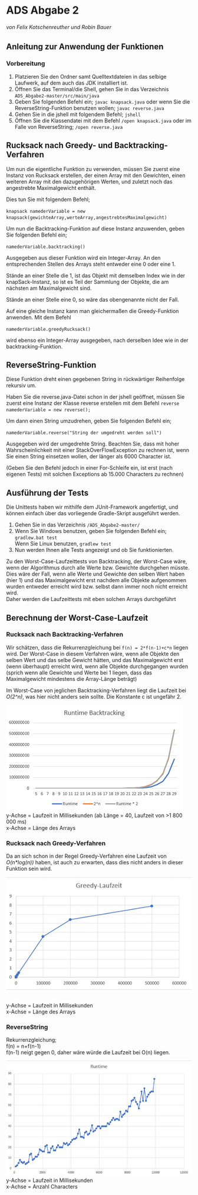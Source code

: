 # ADS Abgabe 2
###### von Felix Kotschenreuther und Robin Bauer

## Anleitung zur Anwendung der Funktionen

### Vorbereitung
1. Platzieren Sie den Ordner samt Quelltextdateien in das selbige Laufwerk, auf dem auch das JDK installiert ist.
2. Öffnen Sie das Terminal/die Shell, gehen Sie in das Verzeichnis `ADS_Abgabe2-master/src/main/java`
3. Geben Sie folgenden Befehl ein;
       `javac knapsack.java` oder wenn Sie die ReverseString-Funktion benutzen wollen; 
   `javac reverse.java`
4. Gehen Sie in die jshell mit folgendem Befehl;
    `jshell`
5. Öffnen Sie die Klassendatei mit dem Befehl `/open knapsack.java` oder im Falle von ReverseString; `/open reverse.java`


## Rucksack nach Greedy- und Backtracking-Verfahren
Um nun die eigentliche Funktion zu verwenden, müssen Sie zuerst eine Instanz von Rucksack erstellen, der einen
Array mit den Gewichten, einen weiteren Array mit den dazugehörigen Werten, und zuletzt noch das angestrebte Maximalgewicht enthält.

Dies tun Sie mit folgendem Befehl;

`knapsack namederVariable = new knapsack(gewichteArray,werteArray,angestrebtesMaximalgewicht)`

Um nun die Backtracking-Funktion auf diese Instanz anzuwenden, geben Sie folgenden Befehl ein;

`namederVariable.backtracking()`

Ausgegeben aus dieser Funktion wird ein Integer-Array. An den entsprechenden Stellen des Arrays steht entweder eine 0 oder eine 1.

Stände an einer Stelle die 1, ist das Objekt mit demselben Index wie in der knapSack-Instanz, so ist es Teil der Sammlung der Objekte, die am nächsten am Maximalgewicht sind.

Stände an einer Stelle eine 0, so wäre das obengenannte nicht der Fall.

Auf eine gleiche Instanz kann man gleichermaßen die Greedy-Funktion anwenden. Mit dem Befehl

`namederVariable.greedyRucksack()`

wird ebenso ein Integer-Array ausgegeben, nach derselben Idee wie in der backtracking-Funktion.



## ReverseString-Funktion

Diese Funktion dreht einen gegebenen String in rückwärtiger Reihenfolge rekursiv um.

Haben Sie die reverse.java-Datei schon in der jshell geöffnet, müssen Sie zuerst eine Instanz der Klasse reverse erstellen
mit dem Befehl `reverse namederVariable = new reverse();`

Um dann einen String umzudrehen, geben Sie folgenden Befehl ein;

`namederVariable.reverse("String der umgedreht werden soll")`

Ausgegeben wird der umgedrehte String. Beachten Sie, dass mit hoher Wahrscheinlichkeit mit einer StackOverFlowException zu rechnen ist, wenn Sie einen String einsetzen wollen, der länger als 6000 Character ist.

(Geben Sie den Befehl jedoch in einer For-Schleife ein, ist erst (nach eigenen Tests) mit solchen Exceptions ab 15.000 Characters zu rechnen)

## Ausführung der Tests

Die Unittests haben wir mithilfe dem JUnit-Framework angefertigt, und können einfach über das vorliegende Gradle-Skript ausgeführt werden.

1. Gehen Sie in das Verzeichnis `/ADS_Abgabe2-master/`
2. Wenn Sie Windows benutzen, geben Sie folgenden Befehl ein; `gradlew.bat test`</br>Wenn Sie Linux benutzen, `gradlew test`
3. Nun werden Ihnen alle Tests angezeigt und ob Sie funktionierten.

Zu den Worst-Case-Laufzeittests von Backtracking, der Worst-Case wäre, wenn der Algorithmus durch alle Werte bzw. Gewichte durchgehen müsste. Dies wäre der Fall, wenn alle Werte und Gewichte den selben Wert haben (hier 1) und das Maximalgewicht erst nachdem alle Objekte aufgenommen wurden entweder erreicht wird bzw. selbst dann immer noch nicht erreicht wird. </br>Daher werden die Laufzeittests mit eben solchen Arrays durchgeführt

## Berechnung der Worst-Case-Laufzeit


### Rucksack nach Backtracking-Verfahren

Wir schätzen, dass die Rekurrenzgleichung bei `f(n) = 2*f(n-1)+c*n` liegen wird.
Der Worst-Case in diesem Verfahren wäre, wenn alle Objekte den selben Wert und das selbe Gewicht hätten, und das Maximalgewicht erst (wenn überhaupt) erreicht wird, wenn alle Objekte durchgegangen wurden (sprich wenn alle Gewichte und Werte bei 1 liegen, dass das Maximalgewicht mindestens die Array-Länge beträgt)

Im Worst-Case von jeglichen Backtracking-Verfahren liegt die Laufzeit bei _O(2^n)_, was hier nicht anders sein sollte. Die Konstante c ist ungefähr 2.

![graph backtracking runtime](backtrackingruntime.png)
<br/>y-Achse = Laufzeit in Millisekunden (ab Länge = 40, Laufzeit von >1 800 000 ms)<br/>x-Achse = Länge des Arrays

### Rucksack nach Greedy-Verfahren
Da an sich schon in der Regel Greedy-Verfahren eine Laufzeit von _O(n*log(n))_ haben, ist auch zu erwarten, dass dies nicht anders in dieser Funktion sein wird.

![Graph Greedy-Verfahren Runtime](GreedyRunTime.png)

<br/>y-Achse = Laufzeit in Millisekunden<br/>x-Achse = Länge des Arrays

### ReverseString

Rekurrenzgleichung; 
</br>f(n) = n+f(n-1)
</br>f(n-1) neigt gegen 0, daher wäre würde die Laufzeit bei O(n) liegen.

![img.png](img.png)
<br/>y-Achse = Laufzeit in Millisekunden<br/>x-Achse = Anzahl Characters


